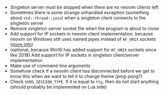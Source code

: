 * Singleton server must be stopped when there are no neovim clients left
* Sometimes there is some strange unhandled exception (something about `std::thread::join`) when a singleton client connects to the singleton server
* Remove singleton server socket file when the program is about to close
* Add support for IP sockets in neovim client implementation, because neovim on Windows still uses named pipes instead of `AF_UNIX` sockets ([more info](https://github.com/neovim/neovim/issues/11363))
* (optional, because Win10 has added support for `AF_UNIX` sockets since like 2018) Add support for IP sockets in singleton client/server implementation
* Make use of command-line arguments
* Somehow check if a neovim client has disconnected before we get to know this when we want to tell it to change theme (ping-pong?)
* Check `$XDG_SESSION_TYPE`. If it is equal to `tty`, then do not start anything (should probably be implemented on Lua side)
